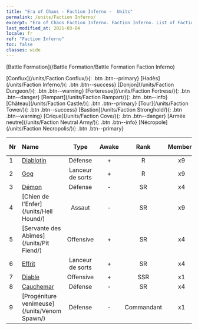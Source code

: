 ```yaml
---
title: "Era of Chaos - Faction Inferno -  Units"
permalink: /units/Faction Inferno/
excerpt: "Era of Chaos Faction Inferno. Faction Inferno. List of Faction in Era of Chaos"
last_modified_at: 2021-03-04
locale: fr
ref: "Faction Inferno"
toc: false
classes: wide
---
```

  [Battle Formation](/Battle Formation/Battle Formation Faction Inferno)

 [Conflux](/units/Faction Conflux/){: .btn .btn--primary} [Hadès](/units/Faction Inferno/){: .btn .btn--success} [Donjon](/units/Faction Dungeon/){: .btn .btn--warning} [Forteresse](/units/Faction Fortress/){: .btn .btn--danger} [Rempart](/units/Faction Rampart/){: .btn .btn--info} [Château](/units/Faction Castle/){: .btn .btn--primary} [Tour](/units/Faction Tower/){: .btn .btn--success} [Bastion](/units/Faction Stronghold/){: .btn .btn--warning} [Crique](/units/Faction Cove/){: .btn .btn--danger} [Armée neutre](/units/Faction Neutral Army/){: .btn .btn--info} [Nécropole](/units/Faction Necropolis/){: .btn .btn--primary} 

  | Nr |         Name        |   Type   | Awake |    Rank   |   Members     |  Stars  | Exclusive | Attack  |     HP    |  Awaken Name  |
  |:---|:--------------------|:--------:|:-----:|:---------:|:-------------:|:-------:|:---------:|:-------:|:---------:|:--------------|
  | 1 | [Diablotin](/units/Imp/) | Défense | + | R | x9 | <i class="fas fa-star"/> | - | 51.3 | 1224 |  Familier  |
  | 2 | [Gog](/units/Gog/) | Lanceur de sorts | + | R | x9 | <i class="fas fa-star"/> | - | 102.6 | 629 |  Magog  |
  | 3 | [Démon](/units/Demon/) | Défense | - | SR | x4 | <i class="fas fa-star"/><i class="fas fa-star"/> | + | 114.4 | 2489 |    |
  | 4 | [Chien de l'Enfer](/units/Hell Hound/) | Assaut | - | SR | x9 | <i class="fas fa-star"/><i class="fas fa-star"/> | - | 77.8 | 827 |   -   |
  | 5 | [Servante des Abîmes](/units/Pit Fiend/) | Offensive | + | SR | x4 | <i class="fas fa-star"/><i class="fas fa-star"/> | - | 174.9 | 1850 |  Seigneur des Abîmes  |
  | 6 | [Effrit](/units/Efreeti/) | Lanceur de sorts | + | SR | x4 | <i class="fas fa-star"/><i class="fas fa-star"/> | - | 225.4 | 1446 |  Sultan Effrit  |
  | 7 | [Diable](/units/Devil/) | Offensive | + | SSR | x1 | <i class="fas fa-star"/><i class="fas fa-star"/><i class="fas fa-star"/> | - | 792.0 | 5431 |  Archidiable  |
  | 8 | [Cauchemar](/units/Nightmare/) | Défense | - | SR | x4 | <i class="fas fa-star"/><i class="fas fa-star"/><i class="fas fa-star"/> | - | 84.1 | 2691 |    |
  | 9 | [Progéniture venimeuse](/units/Venom Spawn/) | Défense | - | Commandant | x1 | <i class="fas fa-star"/><i class="fas fa-star"/><i class="fas fa-star"/> | - | 375.0 | 13350 |   -   |
